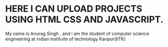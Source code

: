 <H1>HERE I CAN UPLOAD PROJECTS USING HTML CSS AND JAVASCRIPT.</H1>
<P>My name is Anurag Singh , and i am the student of computer science engineering at indian instituite of technology Kanpur(IITK) </P>
